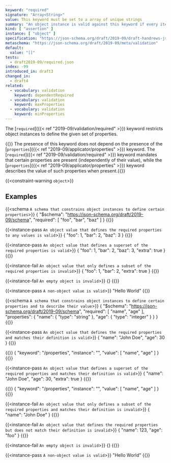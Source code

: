 ```yaml
---
keyword: "required"
signature: "Array<String>"
value: This keyword must be set to a array of unique strings
summary: "An object instance is valid against this keyword if every item in the array is the name of a property in the instance."
kind: [ "assertion" ]
instance: [ "object" ]
specification: "https://json-schema.org/draft/2019-09/draft-handrews-json-schema-validation-02#rfc.section.6.5.3"
metaschema: "https://json-schema.org/draft/2019-09/meta/validation"
default:
  value: "[]"
tests:
  - draft2019-09/required.json
index: -99
introduced_in: draft3
changed_in:
  - draft4
related:
  - vocabulary: validation
    keyword: dependentRequired
  - vocabulary: validation
    keyword: maxProperties
  - vocabulary: validation
    keyword: minProperties
---
```


The [`required`]({{< ref "2019-09/validation/required" >}}) keyword restricts
object instances to define the given set of properties.

{{<common-pitfall>}} The presence of this keyword does not depend on the
presence of the [`properties`]({{< ref "2019-09/applicator/properties" >}})
keyword. The [`required`]({{< ref "2019-09/validation/required" >}}) keyword
mandates that certain properties are present (independently of their value),
while the [`properties`]({{< ref "2019-09/applicator/properties" >}}) keyword
describes the value of such properties when present.{{</common-pitfall>}}

{{<constraint-warning `object`>}}

## Examples

{{<schema `A schema that constrains object instances to define certain properties`>}}
{
  "$schema": "https://json-schema.org/draft/2019-09/schema",
  "required": [ "foo", "bar", "baz" ]
}
{{</schema>}}

{{<instance-pass `An object value that defines the required properties to any values is valid`>}}
{ "foo": 1, "bar": 2, "baz": 3 }
{{</instance-pass>}}

{{<instance-pass `An object value that defines a superset of the required properties is valid`>}}
{ "foo": 1, "bar": 2, "baz": 3, "extra": true }
{{</instance-pass>}}

{{<instance-fail `An object value that only defines a subset of the required properties is invalid`>}}
{ "foo": 1, "bar": 2, "extra": true }
{{</instance-fail>}}

{{<instance-fail `An empty object is invalid`>}}
{}
{{</instance-fail>}}

{{<instance-pass `A non-object value is valid`>}}
"Hello World"
{{</instance-pass>}}

{{<schema `A schema that constrains object instances to define certain properties and to describe their value`>}}
{
  "$schema": "https://json-schema.org/draft/2019-09/schema",
  "required": [ "name", "age" ],
  "properties": {
    "name": { "type": "string" },
    "age": { "type": "integer" }
  }
}
{{</schema>}}

{{<instance-pass `An object value that defines the required properties and matches their definition is valid`>}}
{ "name": "John Doe", "age": 30 }
{{</instance-pass>}}

{{<instance-annotation>}}
{ "keyword": "/properties", "instance": "", "value": [ "name", "age" ] }
{{</instance-annotation>}}

{{<instance-pass `An object value that defines a superset of the required properties and matches their definition is valid`>}}
{ "name": "John Doe", "age": 30, "extra": true }
{{</instance-pass>}}

{{<instance-annotation>}}
{ "keyword": "/properties", "instance": "", "value": [ "name", "age" ] }
{{</instance-annotation>}}

{{<instance-fail `An object value that only defines a subset of the required properties and matches their definition is invalid`>}}
{ "name": "John Doe" }
{{</instance-fail>}}

{{<instance-fail `An object value that defines the required properties but does not match their definition is invalid`>}}
{ "name": 123, "age": "foo" }
{{</instance-fail>}}

{{<instance-fail `An empty object is invalid`>}}
{}
{{</instance-fail>}}

{{<instance-pass `A non-object value is valid`>}}
"Hello World"
{{</instance-pass>}}
